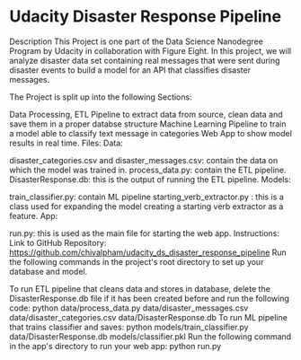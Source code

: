 # Udacity Disaster Response Pipeline
Description
This Project is one part of the Data Science Nanodegree Program by Udacity in collaboration with Figure Eight. In this project, we will analyze disaster data set containing real messages that were sent during disaster events to build a model for an API that classifies disaster messages.

The Project is split up into the following Sections:

Data Processing, ETL Pipeline to extract data from source, clean data and save them in a proper databse structure
Machine Learning Pipeline to train a model able to classify text message in categories
Web App to show model results in real time.
Files:
Data:

disaster_categories.csv and disaster_messages.csv: contain the data on which the model was trained in.
process_data.py: contain the ETL pipeline.
DisasterResponse.db: this is the output of running the ETL pipeline.
Models:

train_classifier.py: contain ML pipeline
starting_verb_extractor.py : this is a class used for expanding the model creating a starting verb extractor as a feature.
App:

run.py: this is used as the main file for starting the web app.
Instructions:
Link to GitHub Repository:
https://github.com/chivalpham/udacity_ds_disaster_response_pipeline
Run the following commands in the project's root directory to set up your database and model.

To run ETL pipeline that cleans data and stores in database, delete the DisasterResponse.db file if it has been created before and run the following code: python data/process_data.py data/disaster_messages.csv data/disaster_categories.csv data/DisasterResponse.db
To run ML pipeline that trains classifier and saves: python models/train_classifier.py data/DisasterResponse.db models/classifier.pkl
Run the following command in the app's directory to run your web app: python run.py
